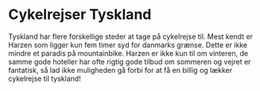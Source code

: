 # Cykelrejser Tyskland

Tyskland har flere forskellige steder at tage på cykelrejse til. Mest kendt er Harzen som ligger kun fem timer syd for danmarks grænse. Dette er ikke mindre et paradis på mountainbike. Harzen er ikke kun til om vinteren, de samme gode hoteller har ofte rigtig gode tilbud om sommeren og vejret er fantatisk, så lad ikke muligheden gå forbi for at få en billig og lækker cykelrejse til tyskland!
